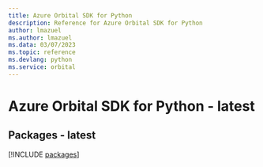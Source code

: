 ```yaml
---
title: Azure Orbital SDK for Python
description: Reference for Azure Orbital SDK for Python
author: lmazuel
ms.author: lmazuel
ms.data: 03/07/2023
ms.topic: reference
ms.devlang: python
ms.service: orbital
---
```

# Azure Orbital SDK for Python - latest
## Packages - latest
[!INCLUDE [packages](orbital-index.md)]